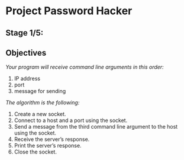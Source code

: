 # Project Password Hacker

## Stage 1/5:
## Objectives
*Your program will receive command line arguments in this order:*

1. IP address
2. port
3. message for sending

*The algorithm is the following:*

1. Create a new socket.
2. Connect to a host and a port using the socket.
3. Send a message from the third command line argument to the host using the socket.
4. Receive the server’s response.
5. Print the server’s response.
6. Close the socket.
